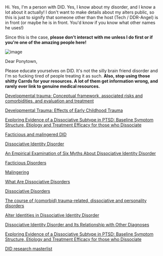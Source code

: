 Hi. Yes, I'm a person with DID. Yes, I know about my disorder, and I know a lot about it actually! I don't want to make details about my alters public, so this is just to signify that someone other than the host (Tech / DDR-Angel) is in front (or maybe he is in front. You'd know if you know what other names he uses!)

Since this is the case, **please don't interact with me unless I do first or if you're one of the amazing people here!**

![image](https://github.com/user-attachments/assets/aa1a94d7-26e3-40b0-8662-926fe618d7c2)


Dear Ponytown,

Please educate yourselves on DID. It's not the silly brain friend disorder and I'm so fucking tired of people treating it as such. **Also, stop using those shitty Carrds for your resources. A lot of them get information wrong, and rarely ever link to genuine medical resources.**

[Developmental trauma: Conceptual framework, associated risks and comorbidities, and evaluation and treatment](https://pmc.ncbi.nlm.nih.gov/articles/PMC9352895/#:~:text=Investigations%20of%20individuals%20with%20DTD,to%20family%20and%20community%20violence)

[Developmental Trauma: Effects of Early Childhood Trauma](https://www.researchgate.net/publication/348168332_Developmental_Trauma_Effects_of_Early_Childhood_Trauma)

[Exploring Evidence of a Dissociative Subtype in PTSD: Baseline Symptom Structure, Etiology and Treatment Efficacy for those who Dissociate](https://pmc.ncbi.nlm.nih.gov/articles/PMC5918299/)

[Facticious and malingered DID](https://did-research.org/controversy/malingering/pseudogenic)

[Dissociative Identity Disorder](https://www.ncbi.nlm.nih.gov/books/NBK568768/)

[An Empirical Examination of Six Myths About Dissociative Identity Disorder](https://pmc.ncbi.nlm.nih.gov/articles/PMC4959824)

[Facticious Disorders](https://www.webmd.com/mental-health/factitious-disorders)

[Malingering](https://www.ncbi.nlm.nih.gov/books/NBK507837/)

[What Are Dissociative Disorders](https://www.psychiatry.org/patients-families/dissociative-disorders/what-are-dissociative-disorders)

[Dissociative Disorders](https://www.nami.org/About-Mental-Illness/Mental-Health-Conditions/Dissociative-Disorders)

[The course of (comorbid) trauma-related, dissociative and personality disorders](https://pmc.ncbi.nlm.nih.gov/articles/PMC7241467/)

[Alter Identities in Dissociative Identity Disorder](https://traumadissociation.com/alters)

[Dissociative Identity Disorder and Its Relationship with Other Diagnoses](https://www.researchgate.net/publication/385284895_Dissociative_Identity_Disorder_and_Its_Relationship_with_Other_Diagnoses)

[Exploring Evidence of a Dissociative Subtype in PTSD: Baseline Symptom Structure, Etiology and Treatment Efficacy for those who Dissociate](https://pmc.ncbi.nlm.nih.gov/articles/PMC5918299/)

[DID research masterlist](https://rentry.co/DID-Research/)
